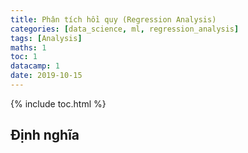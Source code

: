 ```yaml
---
title: Phân tích hồi quy (Regression Analysis)
categories: [data_science, ml, regression_analysis]
tags: [Analysis]
maths: 1
toc: 1
datacamp: 1
date: 2019-10-15
---
```


{% include toc.html %}

## Định nghĩa

